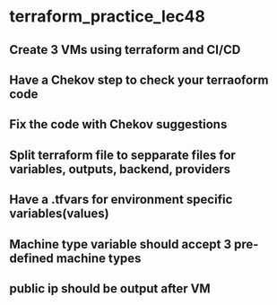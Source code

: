 # terraform_practice_lec48
## Create 3 VMs using terraform and CI/CD 
## Have a Chekov step to check your terraoform code 
## Fix the code with Chekov suggestions 
## Split terraform file to sepparate files for variables, outputs, backend, providers
## Have a .tfvars for environment specific variables(values) 
## Machine type variable should accept 3 pre-defined machine types
## public ip should be output after VM
